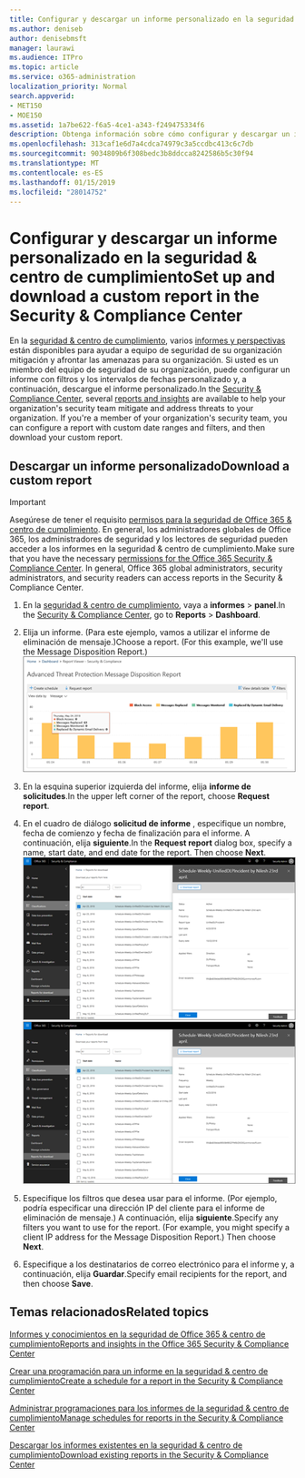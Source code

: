 ```yaml
---
title: Configurar y descargar un informe personalizado en la seguridad &amp; centro de cumplimiento
ms.author: deniseb
author: denisebmsft
manager: laurawi
ms.audience: ITPro
ms.topic: article
ms.service: o365-administration
localization_priority: Normal
search.appverid:
- MET150
- MOE150
ms.assetid: 1a7be622-f6a5-4ce1-a343-f249475334f6
description: Obtenga información sobre cómo configurar y descargar un informe con un intervalo de fechas personalizado y filtros en la seguridad &amp; centro de cumplimiento.
ms.openlocfilehash: 313caf1e6d7a4cdca74979c3a5ccdbc413c6c7db
ms.sourcegitcommit: 9034809b6f308bedc3b8ddcca8242586b5c30f94
ms.translationtype: MT
ms.contentlocale: es-ES
ms.lasthandoff: 01/15/2019
ms.locfileid: "28014752"
---
```

# <a name="set-up-and-download-a-custom-report-in-the-security-amp-compliance-center"></a><span data-ttu-id="e54a3-103">Configurar y descargar un informe personalizado en la seguridad &amp; centro de cumplimiento</span><span class="sxs-lookup"><span data-stu-id="e54a3-103">Set up and download a custom report in the Security &amp; Compliance Center</span></span>

<span data-ttu-id="e54a3-p101">En la [seguridad &amp; centro de cumplimiento](https://protection.office.com), varios [informes y perspectivas](reports-and-insights-in-security-and-compliance.md) están disponibles para ayudar a equipo de seguridad de su organización mitigación y afrontar las amenazas para su organización. Si usted es un miembro del equipo de seguridad de su organización, puede configurar un informe con filtros y los intervalos de fechas personalizado y, a continuación, descargue el informe personalizado.</span><span class="sxs-lookup"><span data-stu-id="e54a3-p101">In the [Security &amp; Compliance Center](https://protection.office.com), several [reports and insights](reports-and-insights-in-security-and-compliance.md) are available to help your organization's security team mitigate and address threats to your organization. If you're a member of your organization's security team, you can configure a report with custom date ranges and filters, and then download your custom report.</span></span> 
  
## <a name="download-a-custom-report"></a><span data-ttu-id="e54a3-106">Descargar un informe personalizado</span><span class="sxs-lookup"><span data-stu-id="e54a3-106">Download a custom report</span></span>

> [!IMPORTANT]
> <span data-ttu-id="e54a3-p102">Asegúrese de tener el requisito [permisos para la seguridad de Office 365 &amp; centro de cumplimiento](permissions-in-the-security-and-compliance-center.md). En general, los administradores globales de Office 365, los administradores de seguridad y los lectores de seguridad pueden acceder a los informes en la seguridad &amp; centro de cumplimiento.</span><span class="sxs-lookup"><span data-stu-id="e54a3-p102">Make sure that you have the necessary [permissions for the Office 365 Security &amp; Compliance Center](permissions-in-the-security-and-compliance-center.md). In general, Office 365 global administrators, security administrators, and security readers can access reports in the Security &amp; Compliance Center.</span></span> 
  
1. <span data-ttu-id="e54a3-109">En la [seguridad &amp; centro de cumplimiento](https://protection.office.com), vaya a **informes** \> **panel**.</span><span class="sxs-lookup"><span data-stu-id="e54a3-109">In the [Security &amp; Compliance Center](https://protection.office.com), go to **Reports** \> **Dashboard**.</span></span>
    
2. <span data-ttu-id="e54a3-p103">Elija un informe. (Para este ejemplo, vamos a utilizar el informe de eliminación de mensaje.)</span><span class="sxs-lookup"><span data-stu-id="e54a3-p103">Choose a report. (For this example, we'll use the Message Disposition Report.)</span></span><br/>![Elija el informe de solicitudes para descargar un informe](media/b566925d-b9d9-453d-9bdd-f2637c7ba140.png)
  
3. <span data-ttu-id="e54a3-113">En la esquina superior izquierda del informe, elija **informe de solicitudes**.</span><span class="sxs-lookup"><span data-stu-id="e54a3-113">In the upper left corner of the report, choose **Request report**.</span></span>
    
4. <span data-ttu-id="e54a3-p104">En el cuadro de diálogo **solicitud de informe** , especifique un nombre, fecha de comienzo y fecha de finalización para el informe. A continuación, elija **siguiente**.</span><span class="sxs-lookup"><span data-stu-id="e54a3-p104">In the **Request report** dialog box, specify a name, start date, and end date for the report. Then choose **Next**.</span></span><br/><span data-ttu-id="e54a3-116">![En la seguridad &amp; centro de cumplimiento, seleccione informes \> informes para su descarga](media/65e625f5-c98c-49fc-9c1f-8c80ec8308fd.png)</span><span class="sxs-lookup"><span data-stu-id="e54a3-116">![In the Security &amp; Compliance Center, choose Reports \> Reports for download](media/65e625f5-c98c-49fc-9c1f-8c80ec8308fd.png)</span></span>
  
5. <span data-ttu-id="e54a3-p105">Especifique los filtros que desea usar para el informe. (Por ejemplo, podría especificar una dirección IP del cliente para el informe de eliminación de mensaje.) A continuación, elija **siguiente**.</span><span class="sxs-lookup"><span data-stu-id="e54a3-p105">Specify any filters you want to use for the report. (For example, you might specify a client IP address for the Message Disposition Report.) Then choose **Next**.</span></span>
    
6. <span data-ttu-id="e54a3-119">Especifique a los destinatarios de correo electrónico para el informe y, a continuación, elija **Guardar**.</span><span class="sxs-lookup"><span data-stu-id="e54a3-119">Specify email recipients for the report, and then choose **Save**.</span></span>
    
## <a name="related-topics"></a><span data-ttu-id="e54a3-120">Temas relacionados</span><span class="sxs-lookup"><span data-stu-id="e54a3-120">Related topics</span></span>

[<span data-ttu-id="e54a3-121">Informes y conocimientos en la seguridad de Office 365 &amp; centro de cumplimiento</span><span class="sxs-lookup"><span data-stu-id="e54a3-121">Reports and insights in the Office 365 Security &amp; Compliance Center</span></span>](reports-and-insights-in-security-and-compliance.md)
  
[<span data-ttu-id="e54a3-122">Crear una programación para un informe en la seguridad &amp; centro de cumplimiento</span><span class="sxs-lookup"><span data-stu-id="e54a3-122">Create a schedule for a report in the Security &amp; Compliance Center</span></span>](create-a-schedule-for-a-report.md)
  
[<span data-ttu-id="e54a3-123">Administrar programaciones para los informes de la seguridad &amp; centro de cumplimiento</span><span class="sxs-lookup"><span data-stu-id="e54a3-123">Manage schedules for reports in the Security &amp; Compliance Center</span></span>](manage-schedules-for-multiple-reports.md)
  
[<span data-ttu-id="e54a3-124">Descargar los informes existentes en la seguridad &amp; centro de cumplimiento</span><span class="sxs-lookup"><span data-stu-id="e54a3-124">Download existing reports in the Security &amp; Compliance Center</span></span>](download-existing-reports.md)
  

